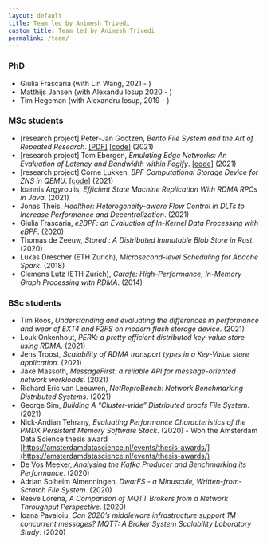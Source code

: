 ```yaml
---
layout: default
title: Team led by Animesh Trivedi 
custom_title: Team led by Animesh Trivedi
permalink: /team/
---
```


### PhD 
  * Giulia Frascaria (with Lin Wang, 2021 - )
  * Matthijs Jansen (with Alexandu Iosup 2020 - )
  * Tim Hegeman (with Alexandru Iosup, 2019 - )

### MSc students 
  * [research project] Peter-Jan Gootzen, *Bento File System and the Art of Repeated Research*. [[PDF]](https://github.com/Peter-JanGootzen/bento_reproducibility_research/blob/master/Bento_and_the_Art_of_Repeated_Research.pdf) [[code]](https://github.com/Peter-JanGootzen/bento_reproducibility_research) (2021) 
  * [research project] Tom Ebergen, *Emulating Edge Networks: An Evaluation of Latency and Bandwidth within Fogify*. [[code]](https://github.com/Tmonster/fogify-evaluation) (2021) 
  * [research project] Corne Lukken, *BPF Computational Storage Device for ZNS in QEMU*. [[code]](https://github.com/Dantali0n/qemu-csd) (2021) 
  * Ioannis Argyroulis, *Efficient State Machine Replication With RDMA RPCs in Java*. (2021)
  * Jonas Theis, *Healthor: Heterogeneity-aware Flow Control in DLTs to Increase Performance and Decentralization*. (2021)
  * Giulia Frascaria, *e2BPF: an Evaluation of In-Kernel Data Processing with eBPF*. (2020)
  * Thomas de Zeeuw, *Stored : A Distributed Immutable Blob Store in Rust*. (2020)
  * Lukas Drescher (ETH Zurich), *Microsecond-level Scheduling for Apache Spark*. (2018) 
  * Clemens Lutz (ETH Zurich), *Carafe: High-Performance, In-Memory Graph Processing with RDMA*. (2014) 

### BSc students 
  * Tim Roos, *Understanding and evaluating the differences in performance and wear of EXT4 and F2FS on modern flash storage device*. (2021) 
  * Louk Onkenhout, *PERK: a pretty efficient distributed key-value store using RDMA*. (2021) 
  * Jens Troost, *Scalability of RDMA transport types in a Key-Value store application*. (2021)
  * Jake Massoth, *MessageFirst: a reliable API for message-oriented network workloads*. (2021) 
  * Richard Eric van Leeuwen, *NetReproBench: Network Benchmarking Distributed Systems*. (2021) 
  * George Sim, *Building A “Cluster-wide” Distributed procfs File System*. (2021)
  * Nick-Andian Tehrany, *Evaluating Performance Characteristics of the PMDK Persistent Memory Software Stack*. (2020) - Won the Amsterdam Data Science thesis award [https://amsterdamdatascience.nl/events/thesis-awards/](https://amsterdamdatascience.nl/events/thesis-awards/)
  * De Vos Meeker, *Analysing the Kafka Producer and Benchmarking its Performance*. (2020)
  * Adrian Solheim Almenningen, *DwarFS - a Minuscule, Written-from-Scratch File System*. (2020)
  * Reeve Lorena, *A Comparison of MQTT Brokers from a Network Throughput Perspective*. (2020)
  * Ioana Pavaloiu, *Can 2020’s middleware infrastructure support 1M concurrent messages? MQTT: A Broker System Scalability Laboratory Study*. (2020)
